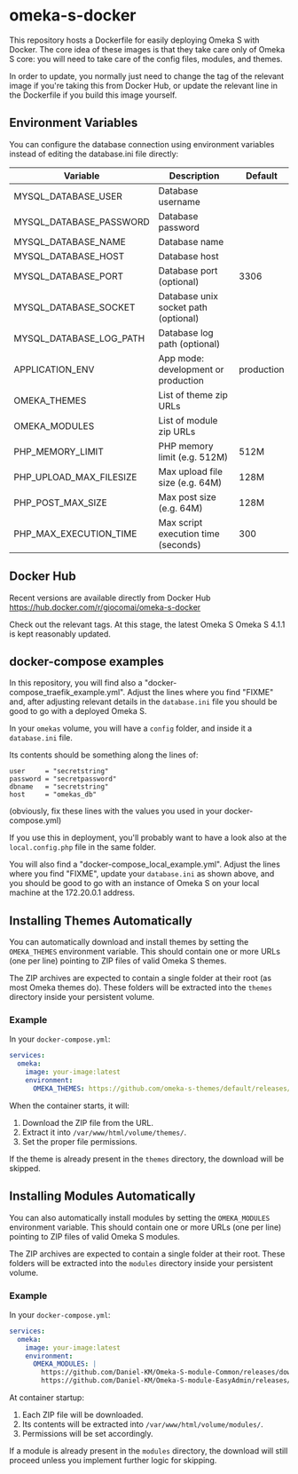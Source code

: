 # omeka-s-docker

This repository hosts a Dockerfile for easily deploying Omeka S with Docker. The core idea of these images is that they take care only of Omeka S core: you will need to take care of the config files, modules, and themes. 

In order to update, you normally just need to change the tag of the relevant image if you're taking this from Docker Hub, or update the relevant line in the Dockerfile if you build this image yourself.

## Environment Variables

You can configure the database connection using environment variables instead of editing the database.ini file directly:

| Variable                | Description                            | Default      |
|-------------------------|----------------------------------------|--------------|
| MYSQL_DATABASE_USER     | Database username                      |              |
| MYSQL_DATABASE_PASSWORD | Database password                      |              |
| MYSQL_DATABASE_NAME     | Database name                          |              |
| MYSQL_DATABASE_HOST     | Database host                          |              |
| MYSQL_DATABASE_PORT     | Database port (optional)               | 3306         |
| MYSQL_DATABASE_SOCKET   | Database unix socket path (optional)   |              |
| MYSQL_DATABASE_LOG_PATH | Database log path (optional)           |              |
| APPLICATION_ENV         | App mode: development or production    | production   |
| OMEKA_THEMES            | List of theme zip URLs                 |              |
| OMEKA_MODULES           | List of module zip URLs                |              |
| PHP_MEMORY_LIMIT        | PHP memory limit (e.g. 512M)           | 512M         |
| PHP_UPLOAD_MAX_FILESIZE | Max upload file size (e.g. 64M)        | 128M         |
| PHP_POST_MAX_SIZE       | Max post size (e.g. 64M)               | 128M         |
| PHP_MAX_EXECUTION_TIME  | Max script execution time (seconds)    | 300          |

## Docker Hub

Recent versions are available directly from Docker Hub  https://hub.docker.com/r/giocomai/omeka-s-docker

Check out the relevant tags. At this stage, the latest Omeka S Omeka S 4.1.1 is kept reasonably updated. 

## docker-compose examples

In this repository, you will find also a "docker-compose_traefik_example.yml". Adjust the lines where you find "FIXME" and, after adjusting relevant details in the `database.ini` file you should be good to go with a deployed Omeka S. 

In your `omekas` volume, you will have a `config` folder, and inside it a `database.ini` file.

Its contents should be something along the lines of:

```
user     = "secretstring"
password = "secretpassword"
dbname   = "secretstring"
host     = "omekas_db"
```
(obviously, fix these lines with the values you used in your docker-compose.yml)

If you use this in deployment, you'll probably want to have a look also at the `local.config.php` file in the same folder.

You will also find a "docker-compose_local_example.yml".  Adjust the lines where you find "FIXME", update your `database.ini` as shown above, and you should be good to go with an instance of Omeka S on your local machine at the 172.20.0.1 address. 

## Installing Themes Automatically

You can automatically download and install themes by setting the `OMEKA_THEMES` environment variable.  This should contain one or more URLs (one per line) pointing to ZIP files of valid Omeka S themes.

The ZIP archives are expected to contain a single folder at their root (as most Omeka themes do). These folders will be extracted into the `themes` directory inside your persistent volume.

### Example

In your `docker-compose.yml`:

```yaml
services:
  omeka:
    image: your-image:latest
    environment:
      OMEKA_THEMES: https://github.com/omeka-s-themes/default/releases/download/v1.9.1/theme-default-v1.9.1.zip
```
When the container starts, it will:

1. Download the ZIP file from the URL.
2. Extract it into `/var/www/html/volume/themes/`.
3. Set the proper file permissions.

If the theme is already present in the `themes` directory, the download will be skipped.

## Installing Modules Automatically

You can also automatically install modules by setting the `OMEKA_MODULES` environment variable. This should contain one or more URLs (one per line) pointing to ZIP files of valid Omeka S modules.

The ZIP archives are expected to contain a single folder at their root. These folders will be extracted into the `modules` directory inside your persistent volume.

### Example

In your `docker-compose.yml`:

```yaml
services:
  omeka:
    image: your-image:latest
    environment:
      OMEKA_MODULES: |
        https://github.com/Daniel-KM/Omeka-S-module-Common/releases/download/3.4.66/Common-3.4.66.zip
        https://github.com/Daniel-KM/Omeka-S-module-EasyAdmin/releases/download/3.4.29/EasyAdmin-3.4.29.zip
```

At container startup:

1. Each ZIP file will be downloaded.
2. Its contents will be extracted into `/var/www/html/volume/modules/`.
3. Permissions will be set accordingly.

If a module is already present in the `modules` directory, the download will still proceed unless you implement further logic for skipping.
